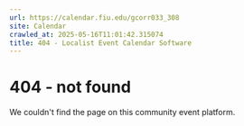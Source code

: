 ```yaml
---
url: https://calendar.fiu.edu/gcorr033_308
site: Calendar
crawled_at: 2025-05-16T11:01:42.315074
title: 404 - Localist Event Calendar Software
---
```


# 404 - not found
We couldn't find the page on this community event platform.
